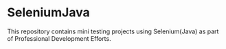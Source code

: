 # SeleniumJava
This repository contains mini testing projects using Selenium(Java) as part of Professional Development Efforts.
